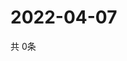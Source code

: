 # 2022-04-07
  共 0条

  <!-- BEGIN -->
  <!-- 最后更新时间Thu Apr 07 2022 23:06:06 GMT+0000 (Coordinated Universal Time) -->
  
  <!-- END -->
  
  